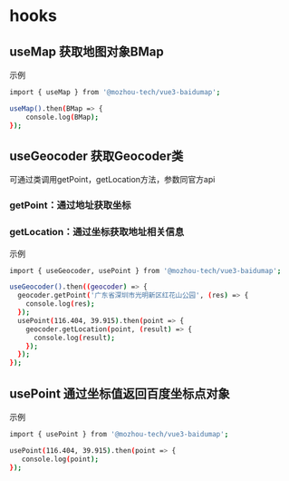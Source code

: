 <!--
 * @Description:   
 * @Author: YangJianFei
 * @Date: 2023-04-04 16:38:43
 * @LastEditTime: 2023-04-04 16:51:50
 * @LastEditors: YangJianFei
 * @FilePath: \@mozhou-tech/vue3-baidumap\docs\util\hooks.md
-->
# hooks

## useMap 获取地图对象BMap
示例
```bash
import { useMap } from '@mozhou-tech/vue3-baidumap';

useMap().then(BMap => {
    console.log(BMap);
});
```

## useGeocoder 获取Geocoder类
可通过类调用getPoint，getLocation方法，参数同官方api

### getPoint：通过地址获取坐标
### getLocation：通过坐标获取地址相关信息

示例
```bash
import { useGeocoder, usePoint } from '@mozhou-tech/vue3-baidumap';

useGeocoder().then((geocoder) => {
  geocoder.getPoint('广东省深圳市光明新区红花山公园', (res) => {
    console.log(res);
  });
  usePoint(116.404, 39.915).then(point => {
    geocoder.getLocation(point, (result) => {
      console.log(result);
    });
  });
});

```


## usePoint 通过坐标值返回百度坐标点对象
示例
```bash
import { usePoint } from '@mozhou-tech/vue3-baidumap';

usePoint(116.404, 39.915).then(point => {
   console.log(point);
});

```